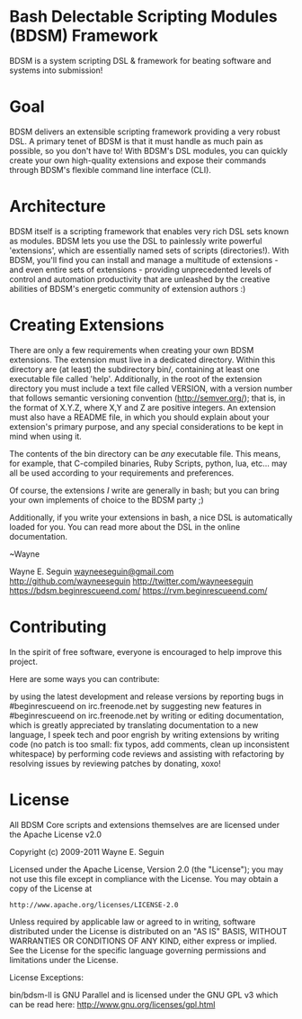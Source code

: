 # Bash Delectable Scripting Modules (BDSM) Framework

BDSM is a system scripting DSL & framework for beating software and systems
into submission!

# Goal

BDSM delivers an extensible scripting framework providing a very robust
DSL. A primary tenet of BDSM is that it must handle as much pain as possible, so you don't have to!
With BDSM's DSL modules, you can quickly create your own high-quality extensions and
expose their commands through BDSM's flexible command line interface (CLI).

# Architecture

BDSM itself is a scripting framework that enables very rich DSL sets known as
modules. BDSM lets you use the DSL to painlessly write powerful 'extensions', which are
essentially named sets of scripts (directories!). With BDSM, you'll find you can
install and manage a multitude of extensions - and even entire sets of extensions - providing
unprecedented levels of control and automation productivity that are unleashed by the 
creative abilities of BDSM's energetic community of extension authors :)

# Creating Extensions

There are only a few requirements when creating your own BDSM extensions. 
The extension must live in a dedicated directory. Within this directory are 
(at least) the subdirectory bin/, containing at
least one executable file called 'help'. 
Additionally, in the root of the
extension directory you must include a text file called VERSION, with a version
number that follows semantic versioning convention (http://semver.org/); that is, 
in the format of X.Y.Z, where X,Y and Z are positive integers. 
An extension must also have a README file, in which you should explain about 
your extension's primary purpose, and any special considerations to be kept in mind 
when using it.

The contents of the bin directory can be *any* executable file.  This means, for
example, that C-compiled binaries, Ruby Scripts, python, lua, etc... may all be
used according to your requirements and preferences.  

Of course, the extensions *I* write are generally in bash; but you can bring your 
own implements of choice to the BDSM party ;) 

Additionally, if you write your extensions in bash, a nice DSL is automatically loaded for you.
You can read more about the DSL in the online documentation.

  ~Wayne

Wayne E. Seguin
wayneeseguin@gmail.com
http://github.com/wayneeseguin
http://twitter.com/wayneeseguin
https://bdsm.beginrescueend.com/
https://rvm.beginrescueend.com/

# Contributing

In the spirit of free software, everyone is encouraged to help improve this project.

Here are some ways you can contribute:

by using the latest development and release versions
by reporting bugs in #beginrescueend on irc.freenode.net
by suggesting new features in #beginrescueend on irc.freenode.net
by writing or editing documentation, which is greatly appreciated
by translating documentation to a new language, I speek tech and poor engrish
by writing extensions
by writing code (no patch is too small: fix typos, add comments, clean up inconsistent whitespace)
by performing code reviews and assisting with refactoring
by resolving issues
by reviewing patches
by donating, xoxo!

# License

All BDSM Core scripts and extensions themselves are are licensed under
the Apache License v2.0

Copyright (c) 2009-2011 Wayne E. Seguin

Licensed under the Apache License, Version 2.0 (the "License");
you may not use this file except in compliance with the License.
You may obtain a copy of the License at

    http://www.apache.org/licenses/LICENSE-2.0

Unless required by applicable law or agreed to in writing, software
distributed under the License is distributed on an "AS IS" BASIS,
WITHOUT WARRANTIES OR CONDITIONS OF ANY KIND, either express or implied.
See the License for the specific language governing permissions and
limitations under the License.

License Exceptions:

bin/bdsm-ll is GNU Parallel and is licensed under the GNU GPL v3 which can be
read here: http://www.gnu.org/licenses/gpl.html

